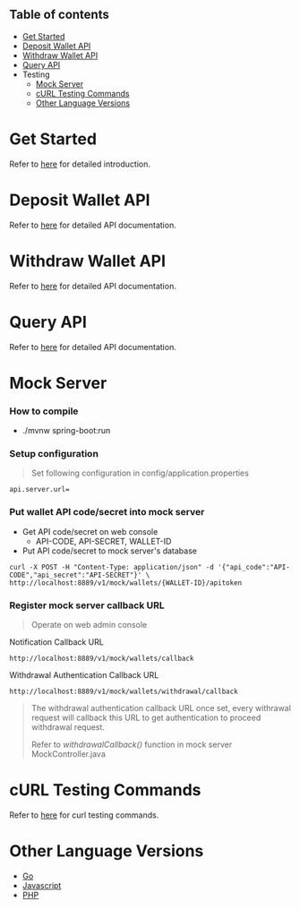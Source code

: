 <a name="table-of-contents"></a>
## Table of contents

- [Get Started](#get-started)
- [Deposit Wallet API](#deposit-wallet-api)
- [Withdraw Wallet API](#withdraw-wallet-api)
- [Query API](#query-api)
- Testing
	- [Mock Server](#mock-server)
	- [cURL Testing Commands](#curl-testing-commands)
	- [Other Language Versions](#other-language-versions)

<a name="get-started"></a>
# Get Started

Refer to [here](https://github.com/gimcool/wallet-api-mock-server-java#get-started) for detailed introduction.

<a name="deposit-wallet-api"></a>
# Deposit Wallet API

Refer to [here](https://github.com/gimcool/wallet-api-mock-server-java#create-deposit-wallet-addresses) for detailed API documentation.

<a name="withdraw-wallet-api"></a>
# Withdraw Wallet API

Refer to [here](https://github.com/gimcool/wallet-api-mock-server-java#withdraw) for detailed API documentation.

<a name="query-api"></a>
# Query API

Refer to [here](https://github.com/gimcool/wallet-api-mock-server-java#query-api-token-status) for detailed API documentation.

<a name="mock-server"></a>
# Mock Server

### How to compile
- ./mvnw spring-boot:run

### Setup configuration
>	Set following configuration in config/application.properties

```
api.server.url=
```

### Put wallet API code/secret into mock server
-	Get API code/secret on web console
	-	API-CODE, API-SECRET, WALLET-ID
- 	Put API code/secret to mock server's database

```
curl -X POST -H "Content-Type: application/json" -d '{"api_code":"API-CODE","api_secret":"API-SECRET"}' \
http://localhost:8889/v1/mock/wallets/{WALLET-ID}/apitoken
```

### Register mock server callback URL
>	Operate on web admin console

Notification Callback URL

```
http://localhost:8889/v1/mock/wallets/callback
```
Withdrawal Authentication Callback URL

```
http://localhost:8889/v1/mock/wallets/withdrawal/callback
```

> The withdrawal authentication callback URL once set, every withrawal request will callback this URL to get authentication to proceed withdrawal request.
> 
> Refer to *withdrawalCallback()* function in mock server MockController.java

<a name="curl-testing-commands"></a>
# cURL Testing Commands

Refer to [here](https://github.com/gimcool/wallet-api-mock-server-java#curl-testing-commands) for curl testing commands.

<a name="other-language-versions"></a>
# Other Language Versions
- [Go](https://github.com/gimcool/wallet-api-mock-server)
- [Javascript](https://github.com/gimcool/wallet-api-mock-server-javascript)
- [PHP](https://github.com/gimcool/wallet-api-mock-server-php)

